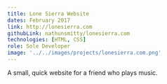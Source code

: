 ```yaml
---
title: Lone Sierra Website
dates: February 2017
link: http://lonesierra.com
githubLink: nathunsmitty/lonesierra.com
technologies: [HTML, CSS]
role: Sole Developer
image: '../../images/projects/lonesierra.com.png'
---
```


A small, quick website for a friend who plays music.

